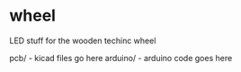 wheel
=====

LED stuff for the wooden techinc wheel

pcb/ - kicad files go here
arduino/ - arduino code goes here
